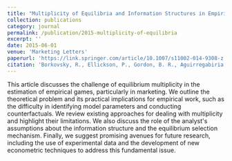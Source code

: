 ```yaml
---
title: "Multiplicity of Equilibria and Information Structures in Empirical Games: Challenges and Prospects"
collection: publications
category: journal
permalink: /publication/2015-multiplicity-of-equilibria
excerpt: ''
date: 2015-06-01
venue: 'Marketing Letters'
paperurl: 'https://link.springer.com/article/10.1007/s11002-014-9308-z'
citation: 'Borkovsky, R., Ellickson, P., Gordon, B. R., Aguirregabiria, V., Gardete, P., Grieco, P., Gureckis, T., Ho, T. H., Mathevet, L. & Sweeting, A. (2015). &quot;Multiplicity of Equilibria and Information Structures in Empirical Games: Challenges and Prospects.&quot; <i>Marketing Letters</i>. 26(2), 115-125.'
---
```


This article discusses the challenge of equilibrium multiplicity in the estimation of empirical games, particularly in marketing. We outline the theoretical problem and its practical implications for empirical work, such as the difficulty in identifying model parameters and conducting counterfactuals. We review existing approaches for dealing with multiplicity and highlight their limitations. We also discuss the role of the analyst's assumptions about the information structure and the equilibrium selection mechanism. Finally, we suggest promising avenues for future research, including the use of experimental data and the development of new econometric techniques to address this fundamental issue.